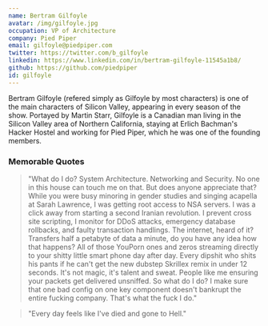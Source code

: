 ```yaml
---
name: Bertram Gilfoyle
avatar: /img/gilfoyle.jpg
occupation: VP of Architecture
company: Pied Piper
email: gilfoyle@piedpiper.com
twitter: https://twitter.com/b_gilfoyle
linkedin: https://www.linkedin.com/in/bertram-gilfoyle-11545a1b8/
github: https://github.com/piedpiper
id: gilfoyle
---
```


Bertram Gilfoyle (refered simply as Gilfoyle by most characters) is one of the main characters of Silicon Valley, appearing in every season of the show. Portayed by Martin Starr, Gilfoyle is a Canadian man living in the Silicon Valley area of Northern California, staying at Erlich Bachman's Hacker Hostel and working for Pied Piper, which he was one of the founding members.

### Memorable Quotes

> "What do I do? System Architecture. Networking and Security. No one in this house can touch me on that. But does anyone appreciate that? While you were busy minoring in gender studies and singing acapella at Sarah Lawrence, I was getting root access to NSA servers. I was a click away from starting a second Iranian revolution. I prevent cross site scripting, I monitor for DDoS attacks, emergency database rollbacks, and faulty transaction handlings. The internet, heard of it? Transfers half a petabyte of data a minute, do you have any idea how that happens? All of those YouPorn ones and zeros streaming directly to your shitty little smart phone day after day. Every dipshit who shits his pants if he can't get the new dubstep Skrillex remix in under 12 seconds. It's not magic, it's talent and sweat. People like me ensuring your packets get delivered unsniffed. So what do I do? I make sure that one bad config on one key component doesn't bankrupt the entire fucking company. That's what the fuck I do."

> "Every day feels like I've died and gone to Hell."
